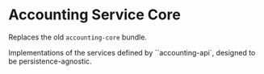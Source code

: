 # Accounting Service Core

Replaces the old ``accounting-core`` bundle.

Implementations of the services defined by ``accounting-api`, designed to be persistence-agnostic.